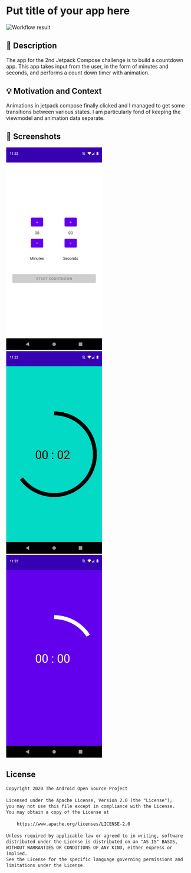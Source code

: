 # Put title of your app here

<!--- Replace <OWNER> with your Github Username and <REPOSITORY> with the name of your repository. -->
<!--- You can find both of these in the url bar when you open your repository in github. -->
![Workflow result](https://github.com/myotive/adc-countdown-timer/workflows/Check/badge.svg)


## :scroll: Description
<!--- Describe your app in one or two sentences -->
The app for the 2nd Jetpack Compose challenge is to build a countdown app. This app takes input from the user, in the form of minutes and seconds, and performs a count down timer with animation.

## :bulb: Motivation and Context
<!--- Optionally point readers to interesting parts of your submission. -->
<!--- What are you especially proud of? -->
Animations in jetpack compose finally clicked and I managed to get some transitions between various states. I am particularly fond of keeping the viewmodel and animation data separate.

## :camera_flash: Screenshots
<!-- You can add more screenshots here if you like -->
<img src="/results/screenshot_1.png" width="260">&emsp;<img src="/results/screenshot_2.png" width="260">&emsp;<img src="/results/screenshot_3.png" width="260">

## License
```
Copyright 2020 The Android Open Source Project

Licensed under the Apache License, Version 2.0 (the "License");
you may not use this file except in compliance with the License.
You may obtain a copy of the License at

    https://www.apache.org/licenses/LICENSE-2.0

Unless required by applicable law or agreed to in writing, software
distributed under the License is distributed on an "AS IS" BASIS,
WITHOUT WARRANTIES OR CONDITIONS OF ANY KIND, either express or implied.
See the License for the specific language governing permissions and
limitations under the License.
```